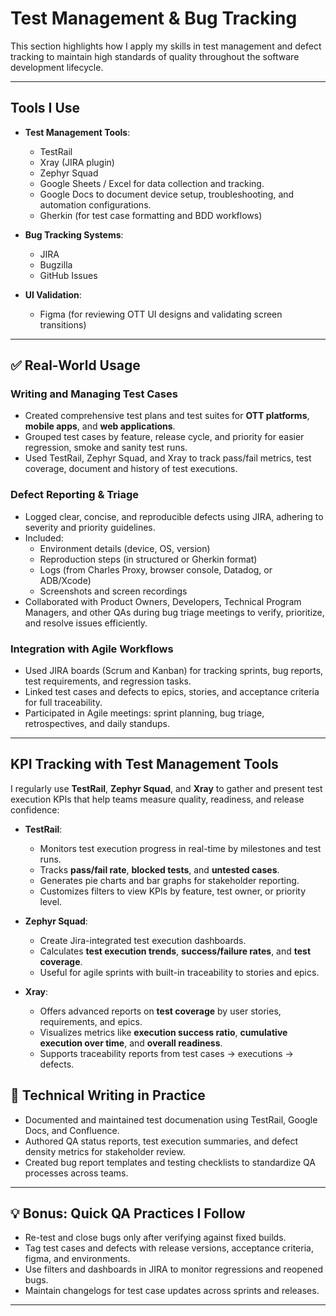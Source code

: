 # Test Management & Bug Tracking

This section highlights how I apply my skills in test management and defect tracking to maintain high standards of quality throughout the software development lifecycle.

---

## Tools I Use

- **Test Management Tools**:  
  - TestRail 
  - Xray (JIRA plugin)
  - Zephyr Squad 
  - Google Sheets / Excel for data collection and tracking.
  - Google Docs to document device setup, troubleshooting, and automation configurations.
  - Gherkin (for test case formatting and BDD workflows)

- **Bug Tracking Systems**:  
  - JIRA  
  - Bugzilla  
  - GitHub Issues  

- **UI Validation**:  
  - Figma (for reviewing OTT UI designs and validating screen transitions)

---

## ✅ Real-World Usage

### Writing and Managing Test Cases
- Created comprehensive test plans and test suites for **OTT platforms**, **mobile apps**, and **web applications**.
- Grouped test cases by feature, release cycle, and priority for easier regression, smoke and sanity test runs.
- Used TestRail, Zephyr Squad, and Xray to track pass/fail metrics, test coverage, document and history of test executions.

### Defect Reporting & Triage
- Logged clear, concise, and reproducible defects using JIRA, adhering to severity and priority guidelines.
- Included:
  - Environment details (device, OS, version)
  - Reproduction steps (in structured or Gherkin format)
  - Logs (from Charles Proxy, browser console, Datadog, or ADB/Xcode)
  - Screenshots and screen recordings
- Collaborated with Product Owners, Developers, Technical Program Managers, and other QAs during bug triage meetings to verify, prioritize, and resolve issues efficiently.

### Integration with Agile Workflows
- Used JIRA boards (Scrum and Kanban) for tracking sprints, bug reports, test requirements, and regression tasks.
- Linked test cases and defects to epics, stories, and acceptance criteria for full traceability.
- Participated in Agile meetings: sprint planning, bug triage, retrospectives, and daily standups.

---

## KPI Tracking with Test Management Tools

I regularly use **TestRail**, **Zephyr Squad**, and **Xray** to gather and present test execution KPIs that help teams measure quality, readiness, and release confidence:

- **TestRail**:  
  - Monitors test execution progress in real-time by milestones and test runs.  
  - Tracks **pass/fail rate**, **blocked tests**, and **untested cases**.  
  - Generates pie charts and bar graphs for stakeholder reporting.  
  - Customizes filters to view KPIs by feature, test owner, or priority level.

- **Zephyr Squad**:  
  - Create Jira-integrated test execution dashboards.  
  - Calculates **test execution trends**, **success/failure rates**, and **test coverage**.  
  - Useful for agile sprints with built-in traceability to stories and epics.

- **Xray**:  
  - Offers advanced reports on **test coverage** by user stories, requirements, and epics.  
  - Visualizes metrics like **execution success ratio**, **cumulative execution over time**, and **overall readiness**.  
  - Supports traceability reports from test cases → executions → defects.

## 🧠 Technical Writing in Practice

- Documented and maintained test documenation using TestRail, Google Docs, and Confluence.
- Authored QA status reports, test execution summaries, and defect density metrics for stakeholder review.
- Created bug report templates and testing checklists to standardize QA processes across teams.

---

## 💡 Bonus: Quick QA Practices I Follow

- Re-test and close bugs only after verifying against fixed builds.
- Tag test cases and defects with release versions, acceptance criteria, figma, and environments.
- Use filters and dashboards in JIRA to monitor regressions and reopened bugs.
- Maintain changelogs for test case updates across sprints and releases.

---

